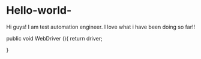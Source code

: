 # Hello-world-
Hi guys! I am test automation engineer. I love what i have been doing so far!!

public void WebDriver (){
return driver;

}
